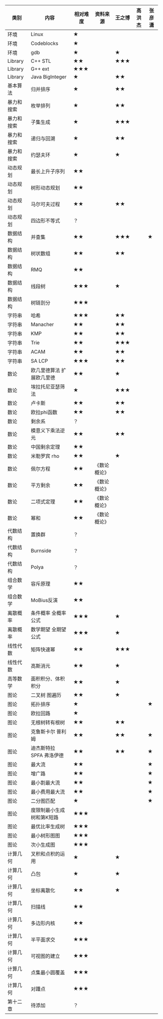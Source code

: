 类别|内容|相对难度|资料来源|王之博|高洪杰|张彦潇
---|---|---|---|---|---|---
环境|Linux|★||||
环境|Codeblocks|★||||
环境|gdb|★||★||
Library|C++ STL|★★||★★★||
Library|G++ ext|★★★||||
Library|Java BigInteger|★||★★||
基本算法|归并排序|★||★★||
暴力和搜索|枚举排列|★||★★||
暴力和搜索|子集生成|★||★★★||
暴力和搜索|递归与回溯|★||★★||
暴力和搜索|约瑟夫环|★||★||
动态规划|最长上升子序列|★★||||
动态规划|树形动态规划|★★||||
动态规划|马尔可夫过程|★★||★★||
动态规划|四边形不等式|？||||
数据结构|并查集|★★||★★★||★
数据结构|树状数组|★★||★★||
数据结构|RMQ|★★||||
数据结构|线段树|★★★||★||
数据结构|树链剖分|★★★||||
字符串|哈希|★★★||★★||
字符串|Manacher|★★||★★||
字符串|KMP|★★||★★||
字符串|Trie|★★||★★★||
字符串|ACAM|★★||★★||
字符串|SA LCP|★★★||★★||
数论|欧几里德算法 扩展欧几里德|★★||★||
数论|埃拉托尼亚瑟筛法|★||★★★||
数论|卢卡斯|★★||★★||
数论|欧拉phi函数|★★||★★||
数论|剩余系|？||||
数论|模意义下乘法逆元|★★||★★||
数论|中国剩余定理|★★||||
数论|米勒罗宾 rho|★★||★||
数论|佩尔方程|★★|《数论概论》|||
数论|平方剩余|★★|《数论概论》|||
数论|二项式定理|★★|《数论概论》|||
数论|幂和|★★|《数论概论》|||
代数结构|置换群|？||||
代数结构|Burnside|？||||
代数结构|Polya|？||||
组合数学|容斥原理|★★||||
组合数学|MoBius反演|★★||||
离散概率|条件概率 全概率公式|★★★||★||
离散概率|数学期望 全期望公式|★★★||★||
线性代数|矩阵快速幂|★★||★★★||
线性代数|高斯消元|★★||★||
高等数学|面积积分、体积积分|★★||★||
图论|二叉树 图遍历|★★||★||
图论|拓扑排序|★||||★
图论|欧拉回路|★||||
图论|无根树转有根树|★★||★★||
图论|克鲁斯卡尔 普利姆|★★||★★||★
图论|迪杰斯特拉 SPFA 弗洛伊德|★★||★★||★
图论|最大流|★★||||★
图论|增广路|★★||||★
图论|最小割最大流|★★||||★
图论|最小费用最大流|★★||||★
图论|二分图匹配|★||||★
图论|度限制最小生成树和第K短路|★★★||||
图论|最优比率生成树|★★★||||
图论|最小树形图图|★★★||||
图论|次小生成图|★★★||||
计算几何|叉积和点积的运用|★||★||
计算几何|凸包|★||★||
计算几何|坐标离散化|★★||★||
计算几何|扫描线|★★||||
计算几何|多边形内核|★★||||
计算几何|半平面求交|★★★||||
计算几何|可视图的建立|★★★||||
计算几何|点集最小圆覆盖|★★★||||
计算几何|对踵点|★★★||||
第十二章|待添加|？||||
